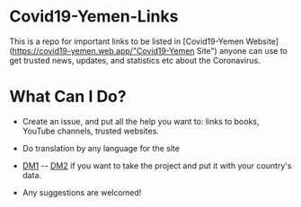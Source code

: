 # Covid19-Yemen-Links
This is a repo for important links to be listed in [Covid19-Yemen Website](https://covid19-yemen.web.app/"Covid19-Yemen Site") anyone can use to get trusted news, updates, and statistics etc about the Coronavirus.

# What Can I Do?

* Create an issue, and put all the help you want to: links to books, YouTube channels, trusted websites.


* Do translation by any language for the site


* [DM1](mailto:nabil.alanssi19@gmail.com "Email") -- [DM2](https://www.instagram.com/nabiloo_19/ "Instagram") if you want to take the project and put it with your country's data.


* Any suggestions are welcomed!
